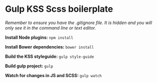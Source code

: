Gulp KSS Scss boilerplate
=========================

*Remember to ensure you have the .gitignore file. It is hidden and you will only see it in the command line or text editor.*

**Install Node plugins:**
```npm install```

**Install Bower dependencies:**
```bower install```

**Build the KSS styleguide:**
```gulp style-guide```

**Build gulp project:**
```gulp```

**Watch for changes in JS and SCSS:**
```gulp watch```
